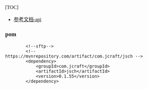 <font face="Simsun" size=3>

[TOC]

- [参考文档-api](https://blog.csdn.net/weixin_36795183/article/details/78626215)

### pom

~~~
        <!--sftp-->
        <!-- https://mvnrepository.com/artifact/com.jcraft/jsch -->
        <dependency>
            <groupId>com.jcraft</groupId>
            <artifactId>jsch</artifactId>
            <version>0.1.55</version>
        </dependency>
~~~

</font>